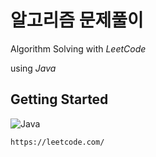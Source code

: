 # 알고리즘 문제풀이
Algorithm Solving with *LeetCode*

using *Java*

## Getting Started
![Java](https://img.shields.io/badge/java-%23ED8B00.svg?style=for-the-badge&logo=openjdk&logoColor=white)
```
https://leetcode.com/
```
